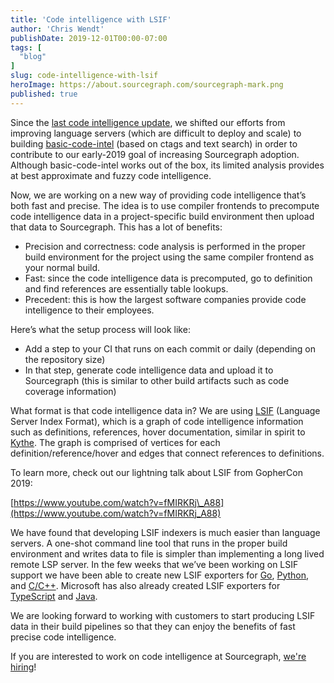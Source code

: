 ```yaml
---
title: 'Code intelligence with LSIF'
author: 'Chris Wendt'
publishDate: 2019-12-01T00:00-07:00
tags: [
  "blog"
]
slug: code-intelligence-with-lsif
heroImage: https://about.sourcegraph.com/sourcegraph-mark.png
published: true
---
```


Since the [last code intelligence update](https://about.sourcegraph.com/blog/improving-language-support-in-2019), we shifted our efforts from improving language servers (which are difficult to deploy and scale) to building [basic-code-intel](https://github.com/sourcegraph/sourcegraph-basic-code-intel) (based on ctags and text search) in order to contribute to our early-2019 goal of increasing Sourcegraph adoption. Although basic-code-intel works out of the box, its limited analysis provides at best approximate and fuzzy code intelligence.

Now, we are working on a new way of providing code intelligence that’s both fast and precise. The idea is to use compiler frontends to precompute code intelligence data in a project-specific build environment then upload that data to Sourcegraph. This has a lot of benefits:

  - Precision and correctness: code analysis is performed in the proper build environment for the project using the same compiler frontend as your normal build.
  - Fast: since the code intelligence data is precomputed, go to definition and find references are essentially table lookups.
  - Precedent: this is how the largest software companies provide code intelligence to their employees.

Here’s what the setup process will look like:

  - Add a step to your CI that runs on each commit or daily (depending on the repository size)
  - In that step, generate code intelligence data and upload it to Sourcegraph (this is similar to other build artifacts such as code coverage information)

What format is that code intelligence data in? We are using [LSIF](https://github.com/Microsoft/language-server-protocol/blob/master/indexFormat/specification.md) (Language Server Index Format), which is a graph of code intelligence information such as definitions, references, hover documentation, similar in spirit to [Kythe](https://kythe.io). The graph is comprised of vertices for each definition/reference/hover and edges that connect references to definitions.

To learn more, check out our lightning talk about LSIF from GopherCon 2019:

[https://www.youtube.com/watch?v=fMIRKRj\_A88](https://www.youtube.com/watch?v=fMIRKRj_A88)

We have found that developing LSIF indexers is much easier than language servers. A one-shot command line tool that runs in the proper build environment and writes data to file is simpler than implementing a long lived remote LSP server. In the few weeks that we’ve been working on LSIF support we have been able to create new LSIF exporters for [Go](https://github.com/sourcegraph/lsif-go), [Python](https://github.com/sourcegraph/lsif-py), and [C/C++](https://github.com/sourcegraph/lsif-cpp). Microsoft has also already created LSIF exporters for [TypeScript](https://github.com/microsoft/lsif-node) and [Java](https://github.com/microsoft/lsif-java).

We are looking forward to working with customers to start producing LSIF data in their build pipelines so that they can enjoy the benefits of fast precise code intelligence.

If you are interested to work on code intelligence at Sourcegraph, [we're hiring](https://hire.withgoogle.com/public/jobs/sourcegraphcom/view/P_AAAAAADAAADP_pY7jAAAXU?trackingTag=sourcegraphCodeIntelBlog)!
